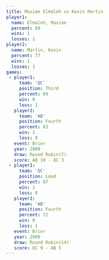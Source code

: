 ```yaml
---
title: Maxime Elmaleh vs Kevin Martin
player1:               
  name: Elmaleh, Maxime
  percent: 80          
  wins: 1              
  losses: 1            
player2:               
  name: Martin, Kevin  
  percent: 77          
  wins: 1              
  losses: 1            
games:
 - player1:         
     team: 'QC'     
     position: Third
     percent: 69    
     win: 0         
     loss: 1        
   player2:          
     team: 'AB'      
     position: Fourth
     percent: 83     
     win: 1          
     loss: 0         
   event: Brier        
   year: 2000          
   draw: Round Robin(7)
   score: AB 10 - QC 3 
 - player1:        
     team: 'QC'    
     position: Lead
     percent: 87   
     win: 1        
     loss: 0       
   player2:          
     team: 'AB'      
     position: Fourth
     percent: 72     
     win: 0          
     loss: 1         
   event: Brier         
   year: 2006           
   draw: Round Robin(14)
   score: QC 9 - AB 5   
---
```


